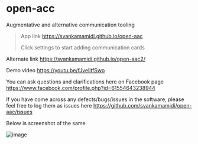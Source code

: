 # open-acc
Augmentative and alternative communication tooling

>App link https://svankamamidi.github.io/open-aac
>
>Click settings to start adding communication cards

   Alternate link https://svankamamidi.github.io/open-aac2/
  
Demo video https://youtu.be/fJvelltfSwo

You can ask questions and clarifications here on Facebook page https://www.facebook.com/profile.php?id=61554643238944

If you have come across any defects/bugs/issues in the software, please feel free to log them as issues here https://github.com/svankamamidi/open-aac/issues

Below is screenshot of the same

![image](https://github.com/svankamamidi/open-aac/assets/3726282/fa7a86bf-01f6-419a-af12-0fb52c639708)

